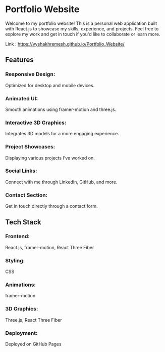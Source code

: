 # Portfolio Website

Welcome to my portfolio website! This is a personal web application built with React.js to showcase my skills, experience, and projects. Feel free to explore my work and get in touch if you'd like to collaborate or learn more.

Link : https://vyshakhremesh.github.io/Portfolio_Website/


## Features

### Responsive Design:
Optimized for desktop and mobile devices.
### Animated UI:
Smooth animations using framer-motion and three.js.
### Interactive 3D Graphics: 
Integrates 3D models for a more engaging experience.
### Project Showcases: 
Displaying various projects I’ve worked on.
### Social Links: 
Connect with me through LinkedIn, GitHub, and more.
### Contact Section: 
Get in touch directly through a contact form.


## Tech Stack

### Frontend: 
React.js, framer-motion, React Three Fiber
### Styling: 
CSS
### Animations: 
framer-motion
### 3D Graphics: 
Three.js, React Three Fiber
### Deployment: 
Deployed on GitHub Pages 
